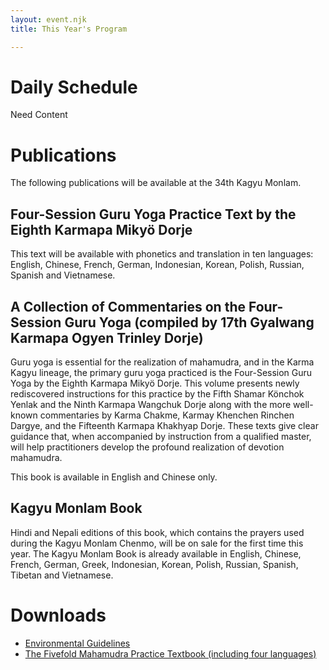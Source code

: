 ```yaml
---
layout: event.njk
title: This Year's Program

---
```


# Daily Schedule

Need Content

# Publications
The following publications will be available at the 34th Kagyu Monlam.

## Four-Session Guru Yoga Practice Text by the Eighth Karmapa Mikyö Dorje
This text will be available with phonetics and translation in ten languages: English, Chinese, French, German, Indonesian, Korean, Polish, Russian, Spanish and Vietnamese.

## A Collection of Commentaries on the Four-Session Guru Yoga (compiled by 17th Gyalwang Karmapa Ogyen Trinley Dorje)

Guru yoga is essential for the realization of mahamudra, and in the Karma Kagyu lineage, the primary guru yoga practiced is the Four-Session Guru Yoga by the Eighth Karmapa Mikyö Dorje. This volume presents newly rediscovered instructions for this practice by the Fifth Shamar Könchok Yenlak and the Ninth Karmapa Wangchuk Dorje along with the more well-known commentaries by Karma Chakme, Karmay Khenchen Rinchen Dargye, and the Fifteenth Karmapa Khakhyap Dorje. These texts give clear guidance that, when accompanied by instruction from a qualified master, will help practitioners develop the profound realization of devotion mahamudra.

This book is available in English and Chinese only. 

## Kagyu Monlam Book

Hindi and Nepali editions of this book, which contains the prayers used during the Kagyu Monlam Chenmo, will be on sale for the first time this year. The Kagyu Monlam Book is already available in English, Chinese, French, German, Greek, Indonesian, Korean, Polish, Russian, Spanish, Tibetan and Vietnamese.

# Downloads

* [Environmental Guidelines](http://kagyumonlam.org/Download/TEXT/English%20Archana.pdf)
* [The Fivefold Mahamudra Practice Textbook (including four languages)](http://kagyumonlam.org/English/Download/download_main.html)
